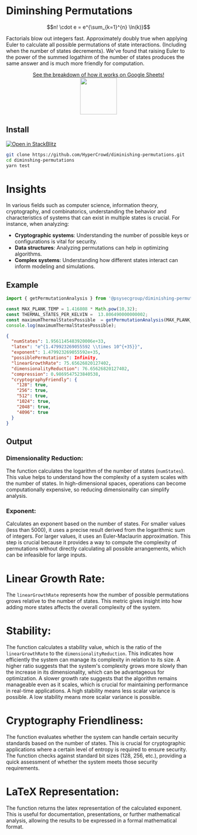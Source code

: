 # Diminshing Permutations

```math
n! \cdot e = e^{\sum_{k=1}^{n} \ln(k)}
```

Factorials blow out integers fast.  Approximately doubly true when applying Euler to calculate all possible permutations of state interactions. (Including when the number of states decrements).  We've found that raising Euler to the power of the summed logathirm of the number of states produces the same answer and is much more friendly for computation.

<p align="center">
<a href="https://docs.google.com/spreadsheets/d/1rBLwVjB6dwehYyHy3xBZOJ4XwVe46dqmzkIjNURyngU/edit?usp=sharing">See the breakdown of how it works on Google Sheets!</a><br/>
<img src="https://i.imgur.com/POhhPp4.png" width="100" height="100">
</p>

## Install

[![Open in StackBlitz](https://developer.stackblitz.com/img/open_in_stackblitz.svg)](https://stackblitz.com/github/hypercrowd/diminishing-permutations)

```bash
git clone https://github.com/HyperCrowd/diminishing-permutations.git
cd diminshing-permutations
yarn test
```

# Insights

In various fields such as computer science, information theory, cryptography, and combinatorics, understanding the behavior and characteristics of systems that can exist in multiple states is crucial. For instance, when analyzing:

* **Cryptographic systems**: Understanding the number of possible keys or configurations is vital for security.
* **Data structures**: Analyzing permutations can help in optimizing algorithms.
* **Complex systems**: Understanding how different states interact can inform modeling and simulations.

## Example

```js
import { getPermutationAnalysis } from '@psysecgroup/diminishing-permutations';

const MAX_PLANK_TEMP = 1.416808 * Math.pow(10,32);
const THERMAL_STATES_PER_KELVIN =  13.806490000000002;
const maximumThermalStatesPossible  = getPermutationAnalysis(MAX_PLANK_TEMP * THERMAL_STATES_PER_KELVIN);
console.log(maximumThermalStatesPossible);
```

```json
{
  "numStates": 1.9561145483920006e+33,
  "latex": "e^{1.479923269055592 \\times 10^{+35}}",
  "exponent": 1.479923269055592e+35,
  "possiblePermutations": Infinity,
  "linearGrowthRate": 75.65626820127402,
  "dimensionalityReduction": 76.65626820127402,
  "compression": 0.9869547523840538,
  "cryptographyFriendly": {
    "128": true,
    "256": true,
    "512": true,
    "1024": true,
    "2048": true,
    "4096": true
  }
}
```

## Output

### Dimensionality Reduction:

The function calculates the logarithm of the number of states (`numStates`). This value helps to understand how the complexity of a system scales with the number of states. In high-dimensional spaces, operations can become computationally expensive, so reducing dimensionality can simplify analysis.

### Exponent:

Calculates an exponent based on the number of states. For smaller values (less than 5000), it uses a precise result derived from the logarithmic sum of integers. For larger values, it uses an Euler-Maclaurin approximation. This step is crucial because it provides a way to compute the complexity of permutations without directly calculating all possible arrangements, which can be infeasible for large inputs.

# Linear Growth Rate:

The `linearGrowthRate` represents how the number of possible permutations grows relative to the number of states. This metric gives insight into how adding more states affects the overall complexity of the system.

# Stability:

The function calculates a stability value, which is the ratio of the `linearGrowthRate` to the `dimensionalityReduction`. This indicates how efficiently the system can manage its complexity in relation to its size. A higher ratio suggests that the system's complexity grows more slowly than the increase in its dimensionality, which can be advantageous for optimization.  A slower growth rate suggests that the algorithm remains manageable even as it scales, which is crucial for maintaining performance in real-time applications.  A high stability means less scalar variance is possible.  A low stability means more scalar variance is possible.

# Cryptography Friendliness:

The function evaluates whether the system can handle certain security standards based on the number of states. This is crucial for cryptographic applications where a certain level of entropy is required to ensure security. The function checks against standard bit sizes (128, 256, etc.), providing a quick assessment of whether the system meets those security requirements.

# LaTeX Representation:

The function returns the latex representation of the calculated exponent. This is useful for documentation, presentations, or further mathematical analysis, allowing the results to be expressed in a formal mathematical format.